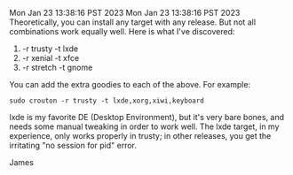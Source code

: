 Mon Jan 23 13:38:16 PST 2023
Mon Jan 23 13:38:16 PST 2023
Theoretically, you can install any target with any release. But not all combinations work equally well. Here is what I've discovered:

1. -r trusty -t lxde
2. -r xenial -t xfce
3. -r stretch -t gnome

You can add the extra goodies to each of the above. For example:

`sudo crouton -r trusty -t lxde,xorg,xiwi,keyboard`

lxde is my favorite DE (Desktop Environment), but it's very bare bones, and needs some manual tweaking in order to work well. The lxde target, in my experience, only works properly in trusty; in other releases, you get the irritating "no session for pid" error.

James